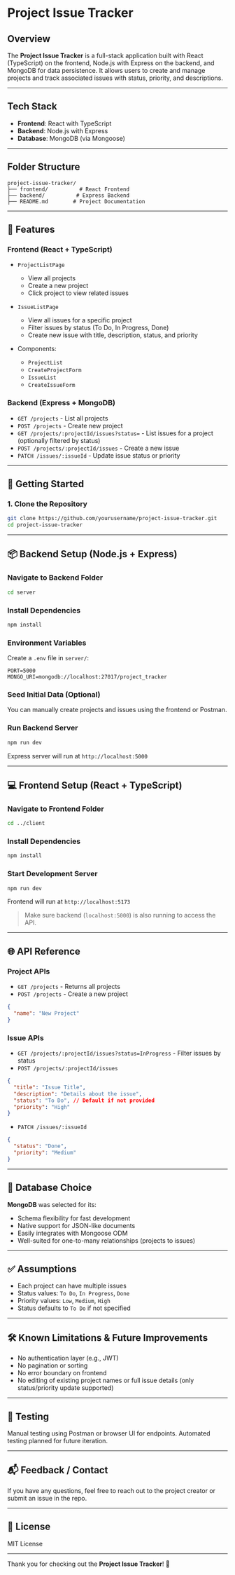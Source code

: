 # Project Issue Tracker

## Overview

The **Project Issue Tracker** is a full-stack application built with React (TypeScript) on the frontend, Node.js with Express on the backend, and MongoDB for data persistence. It allows users to create and manage projects and track associated issues with status, priority, and descriptions.

---

## Tech Stack

- **Frontend**: React with TypeScript
- **Backend**: Node.js with Express
- **Database**: MongoDB (via Mongoose)

---

## Folder Structure

```
project-issue-tracker/
├── frontend/          # React Frontend
├── backend/          # Express Backend
├── README.md        # Project Documentation
```

---

## 🧩 Features

### Frontend (React + TypeScript)

- `ProjectListPage`
  - View all projects
  - Create a new project
  - Click project to view related issues

- `IssueListPage`
  - View all issues for a specific project
  - Filter issues by status (To Do, In Progress, Done)
  - Create new issue with title, description, status, and priority

- Components:
  - `ProjectList`
  - `CreateProjectForm`
  - `IssueList`
  - `CreateIssueForm`

### Backend (Express + MongoDB)

- `GET /projects` - List all projects
- `POST /projects` - Create new project
- `GET /projects/:projectId/issues?status=` - List issues for a project (optionally filtered by status)
- `POST /projects/:projectId/issues` - Create a new issue
- `PATCH /issues/:issueId` - Update issue status or priority

---

## 🚀 Getting Started

### 1. Clone the Repository

```bash
git clone https://github.com/yourusername/project-issue-tracker.git
cd project-issue-tracker
```

---

## 📦 Backend Setup (Node.js + Express)

### Navigate to Backend Folder
```bash
cd server
```

### Install Dependencies
```bash
npm install
```

### Environment Variables

Create a `.env` file in `server/`:

```
PORT=5000
MONGO_URI=mongodb://localhost:27017/project_tracker
```

### Seed Initial Data (Optional)

You can manually create projects and issues using the frontend or Postman.

### Run Backend Server

```bash
npm run dev
```

Express server will run at `http://localhost:5000`

---

## 💻 Frontend Setup (React + TypeScript)

### Navigate to Frontend Folder
```bash
cd ../client
```

### Install Dependencies
```bash
npm install
```

### Start Development Server
```bash
npm run dev
```

Frontend will run at `http://localhost:5173`

> Make sure backend (`localhost:5000`) is also running to access the API.

---

## 🌐 API Reference

### Project APIs

- `GET /projects` - Returns all projects
- `POST /projects` - Create a new project
```json
{
  "name": "New Project"
}
```

### Issue APIs

- `GET /projects/:projectId/issues?status=InProgress` - Filter issues by status
- `POST /projects/:projectId/issues`
```json
{
  "title": "Issue Title",
  "description": "Details about the issue",
  "status": "To Do", // Default if not provided
  "priority": "High"
}
```
- `PATCH /issues/:issueId`
```json
{
  "status": "Done",
  "priority": "Medium"
}
```

---

## 📌 Database Choice

**MongoDB** was selected for its:

- Schema flexibility for fast development
- Native support for JSON-like documents
- Easily integrates with Mongoose ODM
- Well-suited for one-to-many relationships (projects to issues)

---

## ✅ Assumptions

- Each project can have multiple issues
- Status values: `To Do`, `In Progress`, `Done`
- Priority values: `Low`, `Medium`, `High`
- Status defaults to `To Do` if not specified

---

## 🛠️ Known Limitations & Future Improvements

- No authentication layer (e.g., JWT)
- No pagination or sorting
- No error boundary on frontend
- No editing of existing project names or full issue details (only status/priority update supported)

---

## 🧪 Testing

Manual testing using Postman or browser UI for endpoints. Automated testing planned for future iteration.

---

## 📬 Feedback / Contact

If you have any questions, feel free to reach out to the project creator or submit an issue in the repo.

---

## 📄 License

MIT License

---

Thank you for checking out the **Project Issue Tracker**! 🚀

